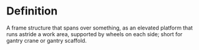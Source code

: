 # Definition

A frame structure that spans over something, as an elevated platform
that runs astride a work area, supported by wheels on each side; short
for gantry crane or gantry scaffold.
